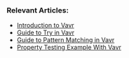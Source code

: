 ### Relevant Articles:
- [Introduction to Vavr](http://www.baeldung.com/javaslang)
- [Guide to Try in Vavr](http://www.baeldung.com/javaslang-try)
- [Guide to Pattern Matching in Vavr](http://www.baeldung.com/javaslang-pattern-matching)
- [Property Testing Example With Vavr](http://www.baeldung.com/javaslang-property-testing)
